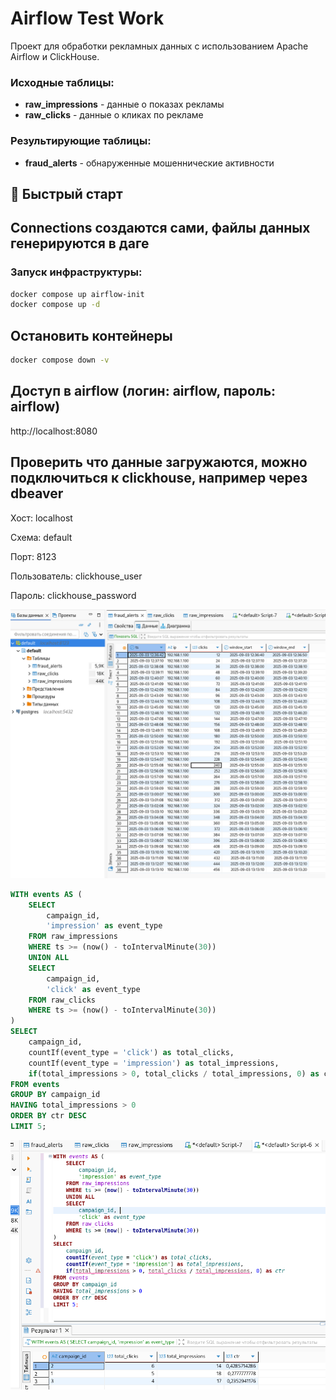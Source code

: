 # Airflow Test Work

Проект для обработки рекламных данных с использованием Apache Airflow и ClickHouse.

### Исходные таблицы:
- **raw_impressions** - данные о показах рекламы
- **raw_clicks** - данные о кликах по рекламе

### Результирующие таблицы:
- **fraud_alerts** - обнаруженные мошеннические активности

## 🚀 Быстрый старт

## Connections создаются сами, файлы данных генерируются в даге

### Запуск инфраструктуры:
```bash
docker compose up airflow-init
docker compose up -d
```

## Остановить контейнеры

```bash
docker compose down -v
```

## Доступ в airflow (логин: airflow, пароль: airflow)

http://localhost:8080

## Проверить что данные загружаются, можно подключиться к clickhouse, например через dbeaver

Хост: localhost

Схема: default

Порт: 8123

Пользователь: clickhouse_user

Пароль: clickhouse_password

![Таблица fraud_alerts](images/fraud_alerts.png)

```sql
WITH events AS (
    SELECT 
        campaign_id, 
        'impression' as event_type
    FROM raw_impressions 
    WHERE ts >= (now() - toIntervalMinute(30))
    UNION ALL
    SELECT 
        campaign_id, 
        'click' as event_type  
    FROM raw_clicks 
    WHERE ts >= (now() - toIntervalMinute(30))
)
SELECT 
    campaign_id,
    countIf(event_type = 'click') as total_clicks,
    countIf(event_type = 'impression') as total_impressions,
    if(total_impressions > 0, total_clicks / total_impressions, 0) as ctr
FROM events
GROUP BY campaign_id
HAVING total_impressions > 0
ORDER BY ctr DESC
LIMIT 5;
```

![Запрос Топ-5 кампаний по CTR за последние 30 минут](images/top5_campaigns.png)
